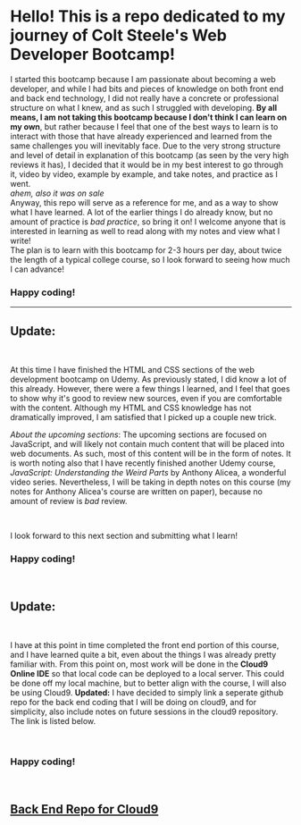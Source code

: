 <h1>Hello! This is a repo dedicated to my journey of Colt Steele's <em?>Web Developer Bootcamp</em>!</h1>

<p>I started this bootcamp because I am passionate about becoming a web developer, and while I had bits and pieces of knowledge on both front end and back end technology, I did not really have a concrete or professional structure on what I knew, and as such I struggled with developing. <strong>By all means, I am not taking this bootcamp because I don't think I can learn on my own</strong>, but rather because I feel that one of the best ways to learn is to interact with those that have already experienced and learned from the same challenges you will inevitably face. Due to the very strong structure and level of detail in explanation of this bootcamp (as seen by the very high reviews it has), I decided that it would be in my best interest to go through it, video by video, example by example, and take notes, and practice as I went. 
<br>
<em>ahem, also it was on sale</em>
<br>
Anyway, this repo will serve as a reference for me, and as a way to show what I have learned. A lot of the earlier things I do already know, but no amount of practice is <em>bad practice</em>, so bring it on! I welcome anyone that is interested in learning as well to read along with my notes and view what I write!
<br>
The plan is to learn with this bootcamp for 2-3 hours per day, about twice the length of a typical college course, so I look forward to seeing how much I can advance!</p>

<h3>Happy coding!</h3>

<hr>
<h2><strong>Update:</strong></h2>
<br>
<p>At this time I have finished the HTML and CSS sections of the web development bootcamp on Udemy. As previously stated, I did know a lot of this already. However, there were a few things I learned, and I feel that goes to show why it's good to review new sources, even if you are comfortable with the content. Although my HTML and CSS knowledge has not dramatically improved, I am satisfied that I picked up a couple new trick.</p>

<p><em>About the upcoming sections</em>: The upcoming sections are focused on JavaScript, and will likely not contain much content that will be placed into web documents. As such, most of this content will be in the form of notes. It is worth noting also that I have recently finished another Udemy course, <em>JavaScript: Understanding the Weird Parts</em> by Anthony Alicea, a wonderful video series. Nevertheless, I will be taking in depth notes on this course (my notes for Anthony Alicea's course are written on paper), because no amount of review is <em>bad</em> review.</p>
<br>

<span>I look forward to this next section and submitting what I learn!</span>
<br>
<h3>Happy coding!</h3>


<br>
<h2><strong>Update:</strong></h2>
<br>

<p> I have at this point in time completed the front end portion of this course, and I have learned quite a bit, even about the things I was already pretty familiar with. From this point on, most work will be done in the <strong>Cloud9 Online IDE</strong> so that local code can be deployed to a local server. This could be done off my local machine, but to better align with the course, I will also be using Cloud9. <strong>Updated:</strong> I have decided to simply link a seperate github repo for the back end coding that I will be doing on cloud9, and for simplicity, also include notes on future sessions in the cloud9 repository. The link is listed below.</p>
<br>
<h3>Happy coding!</h3>

<br>

<h2><strong><a href="https://github.com/ThomasjNix/WebDevBootcamp-Backend">Back End Repo for Cloud9</a></strong></h2>
